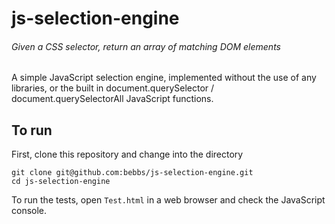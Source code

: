 # js-selection-engine
###### Given a CSS selector, return an array of matching DOM elements

A simple JavaScript selection engine, implemented without the use of any libraries, or the built in document.querySelector / document.querySelectorAll JavaScript functions.

## To run
First, clone this repository and change into the directory

```shell
git clone git@github.com:bebbs/js-selection-engine.git
cd js-selection-engine
```

To run the tests, open `Test.html` in a web browser and check the JavaScript console.
